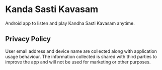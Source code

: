 # Kanda Sasti Kavasam 
  Android app to listen and play Kandha Sasti Kavasam anytime.

## Privacy Policy

User email address and device name are collected along with application usage behaviour. The information collected is shared with third parties to improve the app and will not be used for marketing or other purposes.
